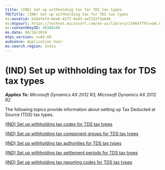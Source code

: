 ```yaml
---
title: (IND) Set up withholding tax for TDS tax types
TOCTitle: (IND) Set up withholding tax for TDS tax types
ms:assetid: b10afef4-bba6-4177-8a43-aa7322f3ab48
ms:mtpsurl: https://technet.microsoft.com/en-us/library/JJ664779(v=AX.60)
ms:contentKeyID: 49386109
ms.date: 04/18/2014
mtps_version: v=AX.60
audience: Application User
ms.search.region: India
---
```


# (IND) Set up withholding tax for TDS tax types 


_**Applies To:** Microsoft Dynamics AX 2012 R3, Microsoft Dynamics AX 2012 R2_

The following topics provide information about setting up Tax Deducted at Source (TDS) tax types.

[(IND) Set up withholding tax codes for TDS tax types](ind-set-up-withholding-tax-codes-for-tds-tax-types.md)

[(IND) Set up withholding tax component groups for TDS tax types](ind-set-up-withholding-tax-component-groups-for-tds-tax-types.md)

[(IND) Set up withholding tax authorities for TDS tax types](ind-set-up-withholding-tax-authorities-for-tds-tax-types.md)

[(IND) Set up withholding tax settlement periods for TDS tax types](ind-set-up-withholding-tax-settlement-periods-for-tds-tax-types.md)

[(IND) Set up withholding tax reporting codes for TDS tax types](ind-set-up-withholding-tax-reporting-codes-for-tds-tax-types.md)

  


